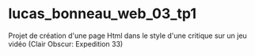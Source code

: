 # lucas_bonneau_web_03_tp1


Projet de création d'une page Html dans le style d'une critique sur un jeu vidéo (Clair Obscur: Expedition 33)

